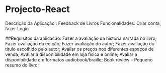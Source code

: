 # Projecto-React

Descrição da Aplicação : Feedback de Livros
Funcionalidades: Criar conta, fazer Login

##Requisitos da aplicacão:
Fazer a avaliação da história narrada no livro;
Fazer avaliação da edição;
Fazer avaliação do autor;
Fazer avaliação do título escolhido pelo autor;
Avaliar os preços nos diferentes espaços de venda;
Avaliar a disponibilidade em loja física e online;
Avaliar a disponibilidade em formatos audiobook/braille;
Book review – Pequeno resumo do livro;

